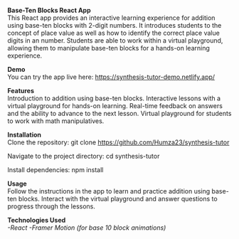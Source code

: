 **Base-Ten Blocks React App**  
This React app provides an interactive learning experience for addition using base-ten blocks with 2-digit numbers. It introduces students to the concept of place value as well as how to identify the correct place value digits in an number. Students are able to work within a virtual playground, allowing them to manipulate base-ten blocks for a hands-on learning experience.

**Demo**  
You can try the app live here: https://synthesis-tutor-demo.netlify.app/

**Features**  
Introduction to addition using base-ten blocks.
Interactive lessons with a virtual playground for hands-on learning.
Real-time feedback on answers and the ability to advance to the next lesson.
Virtual playground for students to work with math manipulatives.

**Installation**  
Clone the repository: git clone https://github.com/Humza23/synthesis-tutor

Navigate to the project directory: cd synthesis-tutor

Install dependencies: npm install

**Usage**  
Follow the instructions in the app to learn and practice addition using base-ten blocks. Interact with the virtual playground and answer questions to progress through the lessons.

**Technologies Used**  
*-React
-Framer Motion (for base 10 block animations)*